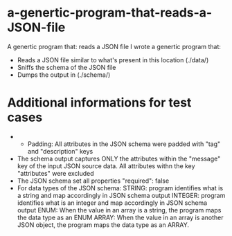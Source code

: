 # a-genertic-program-that-reads-a-JSON-file
A genertic program that: reads a JSON file 
I wrote a genertic program that:
- Reads a JSON file similar to what's present in this location (./data/)
- Sniffs the schema of the JSON file 
- Dumps the output in (./schema/)

# Additional informations for test cases
- - Padding: All attributes in the JSON schema were padded with "tag" and "description" keys
- The schema output captures ONLY the attributes within the "message" key of the input JSON source data. All attributes withn the key "attributes" were excluded
- The JSON schema set all properties "required": false
- For data types of the JSON schema:
STRING: program identifies what is a string and map accordingly in JSON schema output
INTEGER: program identifies what is an integer and map accordingly in JSON schema output
ENUM: When the value in an array is a string, the program maps the data type as an ENUM 
ARRAY: When the value in an array is another JSON object, the program maps the data type as an ARRAY.
